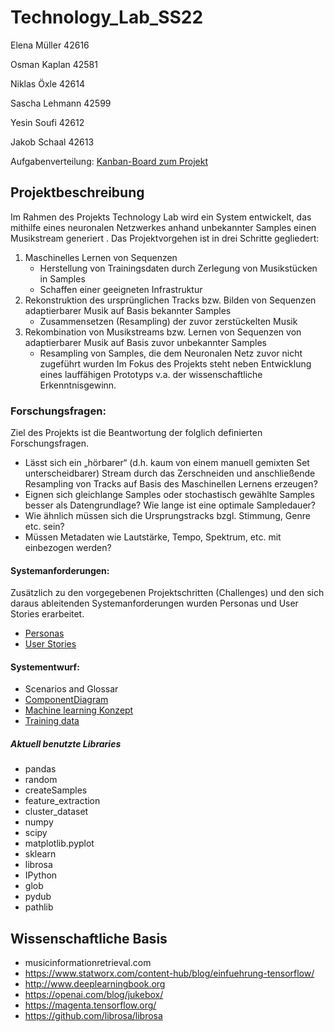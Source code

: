 # <h1>Technology_Lab_SS22</h1>

<p>Elena Müller 42616</p>
<p>Osman Kaplan 42581 </p>
<p>Niklas Öxle 42614 </p>
<p>Sascha Lehmann 42599 </p>
<p>Yesin Soufi 42612 </p>
<p>Jakob Schaal 42613 </p>

Aufgabenverteilung: [Kanban-Board zum Projekt](https://github.com/YesinSoufi/Technology_Lab_SS22/projects/2)

<h2>Projektbeschreibung</h2>

Im Rahmen des Projekts Technology Lab wird ein System entwickelt, das mithilfe eines neuronalen Netzwerkes anhand unbekannter Samples einen Musikstream generiert . Das Projektvorgehen ist in drei Schritte gegliedert:

1. Maschinelles Lernen von Sequenzen
    * Herstellung von Trainingsdaten durch Zerlegung von Musikstücken in Samples
    * Schaffen einer geeigneten Infrastruktur
2. Rekonstruktion des ursprünglichen Tracks bzw. Bilden von Sequenzen adaptierbarer Musik auf Basis bekannter Samples
    * Zusammensetzen (Resampling) der zuvor zerstückelten Musik
3. Rekombination von Musikstreams bzw. Lernen von Sequenzen von adaptierbarer Musik auf Basis zuvor unbekannter Samples
    * Resampling von Samples, die dem Neuronalen Netz zuvor nicht zugeführt  wurden
Im Fokus des Projekts steht neben Entwicklung eines lauffähigen Prototyps v.a. der wissenschaftliche Erkenntnisgewinn.

<h3>Forschungsfragen:</h3> 
Ziel des Projekts ist die Beantwortung der folglich definierten Forschungsfragen. 

   * Lässt sich ein „hörbarer“ (d.h. kaum von einem manuell gemixten Set unterscheidbarer) Stream durch das Zerschneiden und anschließende Resampling von Tracks auf Basis des Maschinellen Lernens erzeugen? 
   * Eignen sich gleichlange Samples oder stochastisch gewählte Samples besser als Datengrundlage? Wie lange ist eine optimale Sampledauer?
   * Wie ähnlich müssen sich die Ursprungstracks bzgl. Stimmung, Genre etc. sein? 
   * Müssen Metadaten wie Lautstärke, Tempo, Spektrum, etc. mit einbezogen werden?

<h4>Systemanforderungen:</h4> 
Zusätzlich zu den vorgegebenen Projektschritten (Challenges) und den sich daraus ableitenden Systemanforderungen wurden Personas und User Stories erarbeitet. 

  * [Personas](https://github.com/YesinSoufi/Technology_Lab_SS22/blob/main/Personas.md)
  * [User Stories](https://github.com/YesinSoufi/Technology_Lab_SS22/blob/main/UserStories.md)

 

<h4>Systementwurf:</h4> 

  * Scenarios and Glossar
 * [ComponentDiagram](https://github.com/YesinSoufi/Technology_Lab_SS22/blob/main/ComponentDiagram.md)
  * [Machine learning Konzept](https://github.com/YesinSoufi/Technology_Lab_SS22/blob/main/assets/MachineLearningKonzept.pdf)
  * [Training data](https://github.com/YesinSoufi/Technology_Lab_SS22/blob/main/TrainingData.md)

<h5>Aktuell benutzte Libraries</h5> 

 * pandas
 * random
 * createSamples
 * feature_extraction
 * cluster_dataset
 * numpy
 * scipy
 * matplotlib.pyplot
 * sklearn
 * librosa
 * IPython
 * glob
 * pydub
 * pathlib


<h2>Wissenschaftliche Basis</h2>

* musicinformationretrieval.com
* https://www.statworx.com/content-hub/blog/einfuehrung-tensorflow/
* http://www.deeplearningbook.org
* https://openai.com/blog/jukebox/
* https://magenta.tensorflow.org/
* https://github.com/librosa/librosa

